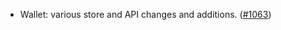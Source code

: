 - Wallet: various store and API changes and additions.
  ([#1063](https://github.com/anoma/anoma/pull/1063))